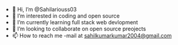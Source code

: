 - 👋 Hi, I’m @Sahilariouss03
- 👀 I’m interested in coding and open source
- 🌱 I’m currently learning full stack web devlopment
- 💞️ I’m looking to collaborate on open source preojects
- 📫 How to reach me -mail at sahilkumarkumar2004@gmail.com

<!---
Sahilariouss03/Sahilariouss03 is a ✨ special ✨ repository because its `README.md` (this file) appears on your GitHub profile.
You can click the Preview link to take a look at your changes.
--->
